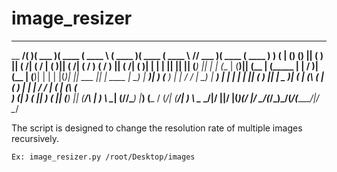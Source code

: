 # image_resizer

_________ _______  _______  _______  _______    _______  _______  _______ _________ _______  _______  _______ 
\__   __/(       )(  ___  )(  ____ \(  ____ \  (  ____ )(  ____ \(  ____ \\__   __// ___   )(  ____ \(  ____ )
   ) (   | () () || (   ) || (    \/| (    \/  | (    )|| (    \/| (    \/   ) (   \/   )  || (    \/| (    )|
   | |   | || || || (___) || |      | (__      | (____)|| (__    | (_____    | |       /   )| (__    | (____)|
   | |   | |(_)| ||  ___  || | ____ |  __)     |     __)|  __)   (_____  )   | |      /   / |  __)   |     __)
   | |   | |   | || (   ) || | \_  )| (        | (\ (   | (            ) |   | |     /   /  | (      | (\ (   
___) (___| )   ( || )   ( || (___) || (____/\  | ) \ \__| (____/\/\____) |___) (___ /   (_/\| (____/\| ) \ \__
\_______/|/     \||/     \|(_______)(_______/  |/   \__/(_______/\_______)\_______/(_______/(_______/|/   \__/
                                                                                                              
                                                                                                              
                                                                                                              
The script is designed to change the resolution rate of multiple images recursively. 

```
Ex: image_resizer.py /root/Desktop/images
```
